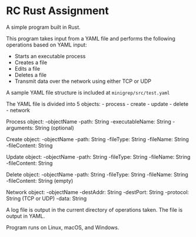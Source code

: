 # RC Rust Assignment

A simple program built in Rust.

This program takes input from a YAML file and performs the following operations based on YAML input:

*	Starts an executable process
*	Creates a file
*	Edits a file
*	Deletes a file 
*	Transmit data over the network using either TCP or UDP

A sample YAML file structure is included at `minigrep/src/test.yaml`

The YAML file is divided into 5 objects:
	- process
	- create
	- update
	- delete
	- network

Process object:
	-objectName
		-path: String
		-executableName: String
		-arguments: String (optional)

Create object:
	-objectName
		-path: String
		-fileType: String
		-fileName: String
		-fileContent: String

Update object:
	-objectName
		-path: String
		-fileType: String
		-fileName: String
		-fileContent: String

Delete object:
	-objectName
		-path: String
		-fileType: String
		-fileName: String
		-fileContent: String (empty)

Network object:
	-objectName
		-destAddr: String
		-destPort: String
		-protocol: String (TCP or UDP)
		-data: String

A log file is output in the current directory of operations taken. The file is output in YAML. 

Program runs on Linux, macOS, and Windows.